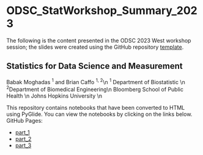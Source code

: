 # ODSC_StatWorkshop_Summary_2023

The following is the content presented in the ODSC 2023 West workshop session; the slides were created using the GitHub repository [template](https://github.com/B7M/PyGlide_Actions).

## Statistics for Data Science and Measurement

Babak Moghadas <sup>1</sup> and Brian Caffo <sup>1, 2</sup>\n
<sup>1</sup> Department of Biostatistic \n
<sup>2</sup>Department of Biomedical Engineering\n
Bloomberg School of Public Health \n
Johns Hopkins University \n
    
This repository contains notebooks that have been converted to HTML using PyGlide. You can view the notebooks by clicking on the links below.
GitHub Pages:
  - [part_1](https://B7M.github.io/ODSC_StatWorkshop_Summary_2023/output/part_1_tmp_pyglide.html#/)
  - [part_2](https://B7M.github.io/ODSC_StatWorkshop_Summary_2023/output/part_2_tmp_pyglide.html#/)
  - [part_3](https://B7M.github.io/ODSC_StatWorkshop_Summary_2023/output/part_3_tmp_pyglide.html#/)
